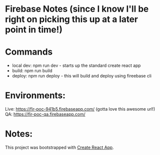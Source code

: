 # Firebase Notes (since I know I'll be right on picking this up at a later point in time!)

# Commands

- local dev: npm run dev - starts up the standard create react app
- build: npm run build
- deploy: npm run deploy  -  this will build and deploy using fireebase cli

# Environments:

Live: https://fir-poc-941b5.firebaseapp.com/ (gotta love this awesome url!)
QA: https://fir-poc-qa.firebaseapp.com/

# Notes:
This project was bootstrapped with [Create React App](https://github.com/facebookincubator/create-react-app).
